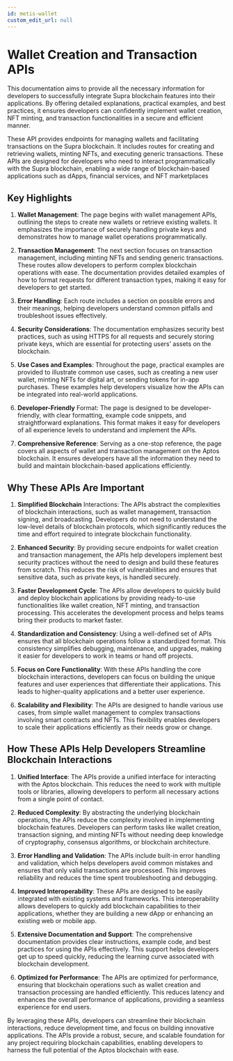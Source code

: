 ```yaml
---
id: metis-wallet
custom_edit_url: null
---
```

# Wallet Creation and Transaction APIs

This documentation aims to provide all the necessary information for developers to successfully integrate Supra blockchain features into their applications. By offering detailed explanations, practical examples, and best practices, it ensures developers can confidently implement wallet creation, NFT minting, and transaction functionalities in a secure and efficient manner.

These API provides endpoints for managing wallets and facilitating transactions on the Supra blockchain. It includes routes for creating and retrieving wallets, minting NFTs, and executing generic transactions. These APIs are designed for developers who need to interact programmatically with the Supra blockchain, enabling a wide range of blockchain-based applications such as dApps, financial services, and NFT marketplaces

## Key Highlights

1. **Wallet Management**: The page begins with wallet management APIs, outlining the steps to create new wallets or retrieve existing wallets. It emphasizes the importance of securely handling private keys and demonstrates how to manage wallet operations programmatically.

2. **Transaction Management**: The next section focuses on transaction management, including minting NFTs and sending generic transactions. These routes allow developers to perform complex blockchain operations with ease. The documentation provides detailed examples of how to format requests for different transaction types, making it easy for developers to get started.

3. **Error Handling**: Each route includes a section on possible errors and their meanings, helping developers understand common pitfalls and troubleshoot issues effectively.

4. **Security Considerations**: The documentation emphasizes security best practices, such as using HTTPS for all requests and securely storing private keys, which are essential for protecting users’ assets on the blockchain.

5. **Use Cases and Examples**: Throughout the page, practical examples are provided to illustrate common use cases, such as creating a new user wallet, minting NFTs for digital art, or sending tokens for in-app purchases. These examples help developers visualize how the APIs can be integrated into real-world applications.

6. **Developer-Friendly** Format: The page is designed to be developer-friendly, with clear formatting, example code snippets, and straightforward explanations. This format makes it easy for developers of all experience levels to understand and implement the APIs.

7. **Comprehensive Reference**: Serving as a one-stop reference, the page covers all aspects of wallet and transaction management on the Aptos blockchain. It ensures developers have all the information they need to build and maintain blockchain-based applications efficiently.

## Why These APIs Are Important

1. **Simplified Blockchain** Interactions: The APIs abstract the complexities of blockchain interactions, such as wallet management, transaction signing, and broadcasting. Developers do not need to understand the low-level details of blockchain protocols, which significantly reduces the time and effort required to integrate blockchain functionality.

2. **Enhanced Security**: By providing secure endpoints for wallet creation and transaction management, the APIs help developers implement best security practices without the need to design and build these features from scratch. This reduces the risk of vulnerabilities and ensures that sensitive data, such as private keys, is handled securely.

3. **Faster Development Cycle**: The APIs allow developers to quickly build and deploy blockchain applications by providing ready-to-use functionalities like wallet creation, NFT minting, and transaction processing. This accelerates the development process and helps teams bring their products to market faster.

4. **Standardization and Consistency**: Using a well-defined set of APIs ensures that all blockchain operations follow a standardized format. This consistency simplifies debugging, maintenance, and upgrades, making it easier for developers to work in teams or hand off projects.

5. **Focus on Core Functionality**: With these APIs handling the core blockchain interactions, developers can focus on building the unique features and user experiences that differentiate their applications. This leads to higher-quality applications and a better user experience.

6. **Scalability and Flexibility**: The APIs are designed to handle various use cases, from simple wallet management to complex transactions involving smart contracts and NFTs. This flexibility enables developers to scale their applications efficiently as their needs grow or change.

## How These APIs Help Developers Streamline Blockchain Interactions

1. **Unified Interface**: The APIs provide a unified interface for interacting with the Aptos blockchain. This reduces the need to work with multiple tools or libraries, allowing developers to perform all necessary actions from a single point of contact.

2. **Reduced Complexity**: By abstracting the underlying blockchain operations, the APIs reduce the complexity involved in implementing blockchain features. Developers can perform tasks like wallet creation, transaction signing, and minting NFTs without needing deep knowledge of cryptography, consensus algorithms, or blockchain architecture.

3. **Error Handling and Validation**: The APIs include built-in error handling and validation, which helps developers avoid common mistakes and ensures that only valid transactions are processed. This improves reliability and reduces the time spent troubleshooting and debugging.

4. **Improved Interoperability**: These APIs are designed to be easily integrated with existing systems and frameworks. This interoperability allows developers to quickly add blockchain capabilities to their applications, whether they are building a new dApp or enhancing an existing web or mobile app.

5. **Extensive Documentation and Support**: The comprehensive documentation provides clear instructions, example code, and best practices for using the APIs effectively. This support helps developers get up to speed quickly, reducing the learning curve associated with blockchain development.

6. **Optimized for Performance**: The APIs are optimized for performance, ensuring that blockchain operations such as wallet creation and transaction processing are handled efficiently. This reduces latency and enhances the overall performance of applications, providing a seamless experience for end users.

By leveraging these APIs, developers can streamline their blockchain interactions, reduce development time, and focus on building innovative applications. The APIs provide a robust, secure, and scalable foundation for any project requiring blockchain capabilities, enabling developers to harness the full potential of the Aptos blockchain with ease.